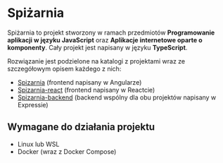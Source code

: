 # Spiżarnia

Spiżarnia to projekt stworzony w ramach przedmiotów **Programowanie aplikacji w języku JavaScript** oraz **Aplikacje internetowe oparte o komponenty**. Cały projekt jest napisany w języku **TypeScript**.

Rozwiązanie jest podzielone na katalogi z projektami wraz ze szczegółowym opisem każdego z nich:

* [Spizarnia](/Spizarnia/README.md) (frontend napisany w Angularze)
* [Spizarnia-react](/Spizarnia-react/README.md) (frontend napisany w Reactcie)
* [Spizarnia-backend]((/Spizarnia-backend/README.md)) (backend wspólny dla obu projektów napisany w Expressie)


## Wymagane do działania projektu
* Linux lub WSL
* Docker (wraz z Docker Compose)




    